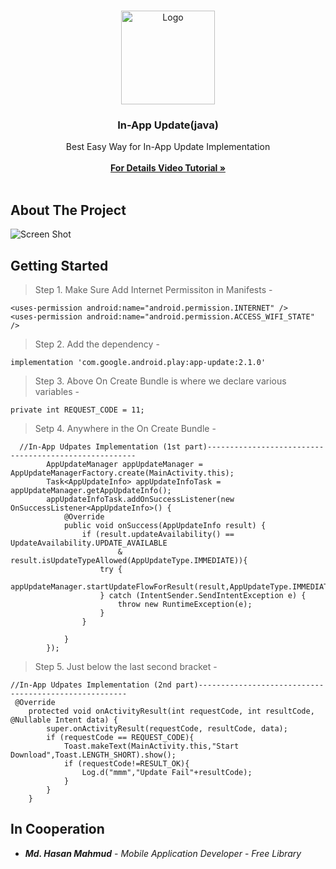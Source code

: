 <br/>
<p align="center">
  <a href="https://github.com/AppBondTech/Easy_InAppUpdate">
    <img src="https://mdhasanmahmud.000webhostapp.com/inappupdate/appbondtech.jpg" alt="Logo" width="150" height="150">
  </a>

  <h3 align="center">In-App Update(java)</h3>

  <p align="center">
    Best Easy Way for In-App Update Implementation
    <br/>
    <br/>
    <a href=""><strong> For Details Video Tutorial »</strong></a>
    <br/>
    <br/>
	  
## About The Project

![Screen Shot](https://mdhasanmahmud.000webhostapp.com/inappupdate/eF05z.png)

## Getting Started

> Step 1. Make Sure Add Internet Permissiton in Manifests - 
```
<uses-permission android:name="android.permission.INTERNET" />
<uses-permission android:name="android.permission.ACCESS_WIFI_STATE" />
```

> Step 2. Add the dependency - 
```
implementation 'com.google.android.play:app-update:2.1.0'	
```

> Step 3. Above On Create Bundle is where we declare various variables - 
```
private int REQUEST_CODE = 11;
```

> Setp 4. Anywhere in the On Create Bundle - 
```
  //In-App Udpates Implementation (1st part)------------------------------------------------------ 
        AppUpdateManager appUpdateManager = AppUpdateManagerFactory.create(MainActivity.this);
        Task<AppUpdateInfo> appUpdateInfoTask = appUpdateManager.getAppUpdateInfo();
        appUpdateInfoTask.addOnSuccessListener(new OnSuccessListener<AppUpdateInfo>() {
            @Override
            public void onSuccess(AppUpdateInfo result) {
                if (result.updateAvailability() == UpdateAvailability.UPDATE_AVAILABLE
                        & result.isUpdateTypeAllowed(AppUpdateType.IMMEDIATE)){
                    try {
                        appUpdateManager.startUpdateFlowForResult(result,AppUpdateType.IMMEDIATE,MainActivity.this,REQUEST_CODE);
                    } catch (IntentSender.SendIntentException e) {
                        throw new RuntimeException(e);
                    }
                }

            }
        });
```
> Step 5. Just below the last second bracket - 
```
//In-App Udpates Implementation (2nd part)------------------------------------------------------ 
 @Override
    protected void onActivityResult(int requestCode, int resultCode, @Nullable Intent data) {
        super.onActivityResult(requestCode, resultCode, data);
        if (requestCode == REQUEST_CODE){
            Toast.makeText(MainActivity.this,"Start Download",Toast.LENGTH_SHORT).show();
            if (requestCode!=RESULT_OK){
                Log.d("mmm","Update Fail"+resultCode);
            }
        }
    }
```

## In Cooperation

* ***Md. Hasan Mahmud*** - *Mobile Application Developer* - *Free Library*
